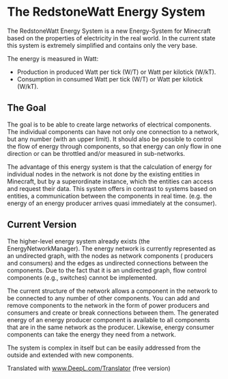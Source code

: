 # The RedstoneWatt Energy System
The RedstoneWatt Energy System is a new Energy-System for Minecraft based on the properties of electricity in
the real world. In the current state this system is extremely simplified and contains only the very base.

The energy is measured in Watt:
* Production in produced Watt per tick (W/T) or Watt per kilotick (W/kT).
* Consumption in consumed Watt per tick (W/T) or Watt per kilotick (W/kT).

## The Goal
The goal is to be able to create large networks of electrical components. The individual
components can have not only one connection to a network, but any number (with an upper limit).
It should also be possible to control the flow of energy through components, so that energy can only flow in one direction or can be throttled and/or measured in sub-networks.

The advantage of this energy system is that the calculation of energy for individual nodes in the
network is not done by the existing entities in Minecraft, but by a superordinate
instance, which the entities can access and request their data. This system offers
in contrast to systems based on entities, a communication between the components in real time.
(e.g. the energy of an energy producer arrives quasi immediately at the consumer).


## Current Version
The higher-level energy system already exists (the EnergyNetworkManager). The energy network is currently
represented as an undirected graph, with the nodes as network components ( producers and consumers) and
the edges as undirected connections between the components. Due to the fact that it is an undirected
graph, flow control components (e.g., switches) cannot be implemented.

The current structure of the network allows a component in the network to be connected to any number of other components. You can add and remove components to the network in the form of power producers and consumers
and create or break connections between them. The generated energy of an energy producer
component is available to all components that are in the same network as the producer.
Likewise, energy consumer components can take the energy they need from a network.

The system is complex in itself but can be easily addressed from the outside and extended with new components.

Translated with www.DeepL.com/Translator (free version)

